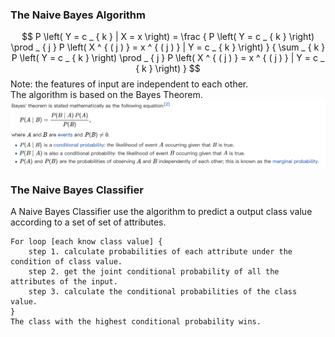 

### The Naive Bayes Algorithm

$$
P \left( Y = c _ { k } | X = x \right) = \frac { P \left( Y = c _ { k } \right) \prod _ { j } P \left( X ^ { ( j ) } = x ^ { ( j ) } | Y = c _ { k } \right) } { \sum _ { k } P \left( Y = c _ { k } \right) \prod _ { j } P \left( X ^ { ( j ) } = x ^ { ( j ) } | Y = c _ { k } \right) }
$$
Note: the features of input are independent to each other.<br>
The algorithm is based on the Bayes Theorem. 
![image](./resources/wiki.png)

### The Naive Bayes Classifier
A Naive Bayes Classifier use the algorithm to predict a output class value according to a set of set of attributes.
```
For loop [each know class value] {
    step 1. calculate probabilities of each attribute under the condition of class value.
    step 2. get the joint conditional probability of all the attributes of the input.
    step 3. calculate the conditional probabilities of the class value.
}
The class with the highest conditional probability wins.
```
